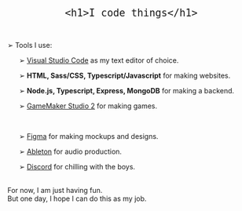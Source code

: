 <p align="center"><font size="+2"><code>&#60;h1&#62;I code things&#60;/h1&#62;</code></font></p>

<br>

<p>&#10146; Tools I use:</p>
<ul>
  <p>&#10146; <a href="https://vscode.dev/">Visual Studio Code</a> as my text editor of choice.</p>
  <p>&#10146; <b> HTML, Sass/CSS, Typescript/Javascript</b> for making websites.</p>
  <p>&#10146; <b> Node.js, Typescript, Express, MongoDB</b> for making a backend.</p>
  <p>&#10146; <a href="https://www.yoyogames.com/en/gamemaker">GameMaker Studio 2</a> for making games.</p>
  <br>
  <p>&#10146; <a href="https://www.figma.com/">Figma</a> for making mockups and designs.</p>
  <p>&#10146; <a href="https://www.ableton.com/en/">Ableton</a> for audio production.</p>
  <p>&#10146; <a href="https://discord.com/">Discord</a> for chilling with the boys.</p>
</ul>

<br>

<div>For now, I am just having fun.</div>
<div>But one day, I hope I can do this as my job.</div>
